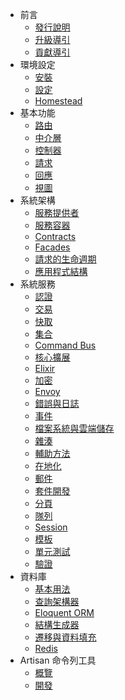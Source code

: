 - 前言
    - [發行說明](/docs/{{version}}/releases)
    - [升級導引](/docs/{{version}}/upgrade)
    - [貢獻導引](/docs/{{version}}/contributions)
- 環境設定
    - [安裝](/docs/{{version}}/installation)
    - [設定](/docs/{{version}}/configuration)
    - [Homestead](/docs/{{version}}/homestead)
- 基本功能
    - [路由](/docs/{{version}}/routing)
    - [中介層](/docs/{{version}}/middleware)
    - [控制器](/docs/{{version}}/controllers)
    - [請求](/docs/{{version}}/requests)
    - [回應](/docs/{{version}}/responses)
    - [視圖](/docs/{{version}}/views)
- 系統架構
    - [服務提供者](/docs/{{version}}/providers)
    - [服務容器](/docs/{{version}}/container)
    - [Contracts](/docs/{{version}}/contracts)
    - [Facades](/docs/{{version}}/facades)
    - [請求的生命週期](/docs/{{version}}/lifecycle)
    - [應用程式結構](/docs/{{version}}/structure)
- 系統服務
    - [認證](/docs/{{version}}/authentication)
    - [交易](/docs/{{version}}/billing)
    - [快取](/docs/{{version}}/cache)
    - [集合](/docs/{{version}}/collections)
    - [Command Bus](/docs/{{version}}/bus)
    - [核心擴展](/docs/{{version}}/extending)
    - [Elixir](/docs/{{version}}/elixir)
    - [加密](/docs/{{version}}/encryption)
    - [Envoy](/docs/{{version}}/envoy)
    - [錯誤與日誌](/docs/{{version}}/errors)
    - [事件](/docs/{{version}}/events)
    - [檔案系統與雲端儲存](/docs/{{version}}/filesystem)
    - [雜湊](/docs/{{version}}/hashing)
    - [輔助方法](/docs/{{version}}/helpers)
    - [在地化](/docs/{{version}}/localization)
    - [郵件](/docs/{{version}}/mail)
    - [套件開發](/docs/{{version}}/packages)
    - [分頁](/docs/{{version}}/pagination)
    - [隊列](/docs/{{version}}/queues)
    - [Session](/docs/{{version}}/session)
    - [模板](/docs/{{version}}/templates)
    - [單元測試](/docs/{{version}}/testing)
    - [驗證](/docs/{{version}}/validation)
- 資料庫
    - [基本用法](/docs/{{version}}/database)
    - [查詢架構器](/docs/{{version}}/queries)
    - [Eloquent ORM](/docs/{{version}}/eloquent)
    - [結構生成器](/docs/{{version}}/schema)
    - [遷移與資料填充](/docs/{{version}}/migrations)
    - [Redis](/docs/{{version}}/redis)
- Artisan 命令列工具
    - [概覽](/docs/{{version}}/artisan)
    - [開發](/docs/{{version}}/commands)
